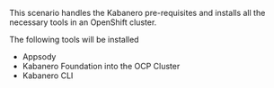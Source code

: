 This scenario handles the Kabanero pre-requisites and installs all the necessary tools in an OpenShift cluster.

The following tools will be installed
* Appsody
* Kabanero Foundation into the OCP Cluster
* Kabanero CLI
